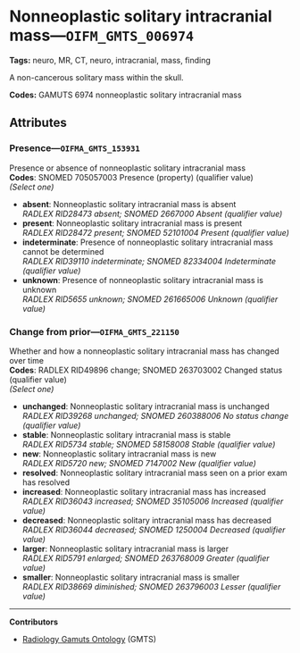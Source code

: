 # Nonneoplastic solitary intracranial mass—`OIFM_GMTS_006974`

**Tags:** neuro, MR, CT, neuro, intracranial, mass, finding

A non-cancerous solitary mass within the skull.

**Codes:** GAMUTS 6974 nonneoplastic solitary intracranial mass

## Attributes

### Presence—`OIFMA_GMTS_153931`

Presence or absence of nonneoplastic solitary intracranial mass  
**Codes**: SNOMED 705057003 Presence (property) (qualifier value)  
*(Select one)*

- **absent**: Nonneoplastic solitary intracranial mass is absent  
_RADLEX RID28473 absent; SNOMED 2667000 Absent (qualifier value)_
- **present**: Nonneoplastic solitary intracranial mass is present  
_RADLEX RID28472 present; SNOMED 52101004 Present (qualifier value)_
- **indeterminate**: Presence of nonneoplastic solitary intracranial mass cannot be determined  
_RADLEX RID39110 indeterminate; SNOMED 82334004 Indeterminate (qualifier value)_
- **unknown**: Presence of nonneoplastic solitary intracranial mass is unknown  
_RADLEX RID5655 unknown; SNOMED 261665006 Unknown (qualifier value)_

### Change from prior—`OIFMA_GMTS_221150`

Whether and how a nonneoplastic solitary intracranial mass has changed over time  
**Codes**: RADLEX RID49896 change; SNOMED 263703002 Changed status (qualifier value)  
*(Select one)*

- **unchanged**: Nonneoplastic solitary intracranial mass is unchanged  
_RADLEX RID39268 unchanged; SNOMED 260388006 No status change (qualifier value)_
- **stable**: Nonneoplastic solitary intracranial mass is stable  
_RADLEX RID5734 stable; SNOMED 58158008 Stable (qualifier value)_
- **new**: Nonneoplastic solitary intracranial mass is new  
_RADLEX RID5720 new; SNOMED 7147002 New (qualifier value)_
- **resolved**: Nonneoplastic solitary intracranial mass seen on a prior exam has resolved  
- **increased**: Nonneoplastic solitary intracranial mass has increased  
_RADLEX RID36043 increased; SNOMED 35105006 Increased (qualifier value)_
- **decreased**: Nonneoplastic solitary intracranial mass has decreased  
_RADLEX RID36044 decreased; SNOMED 1250004 Decreased (qualifier value)_
- **larger**: Nonneoplastic solitary intracranial mass is larger  
_RADLEX RID5791 enlarged; SNOMED 263768009 Greater (qualifier value)_
- **smaller**: Nonneoplastic solitary intracranial mass is smaller  
_RADLEX RID38669 diminished; SNOMED 263796003 Lesser (qualifier value)_

---

**Contributors**

- [Radiology Gamuts Ontology](https://gamuts.net/) (GMTS)